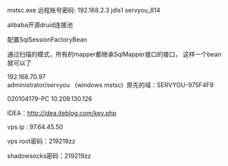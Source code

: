 mstsc.exe
远程账号密码:
192.168.2.3
jdls1
servyou_814


<!-- 要暴露的 bean 的引用 -->

alibaba开源druid连接池

<!-- 执行超过5秒的sql -->

配置SqlSessionFactoryBean

通过扫描的模式，所有的mapper都继承SqlMapper接口的接口， 这样一个bean就可以了

192.168.70.97  
administrator/servyou    (windows mstsc)  原先的域：SERVYOU-975F4F9


020104179-PC 10.209.130.126

IDEA：http://idea.iteblog.com/key.php

vps ip : 97.64.45.50

vps root密码：219219zz

shadowsocks密码：219219zz
